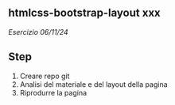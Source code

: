 ## htmlcss-bootstrap-layout xxx 
*Esercizio 06/11/24*

## Step
1. Creare repo git
2. Analisi del materiale e del layout della pagina
3. Riprodurre la pagina
